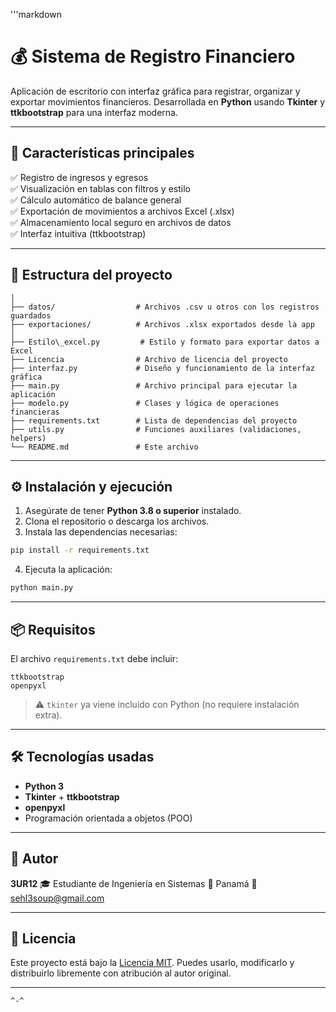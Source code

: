 '''markdown
# 💰 Sistema de Registro Financiero

Aplicación de escritorio con interfaz gráfica para registrar, organizar y exportar movimientos financieros. Desarrollada en **Python** usando **Tkinter** y **ttkbootstrap** para una interfaz moderna.

---

## 🧩 Características principales

✅ Registro de ingresos y egresos  
✅ Visualización en tablas con filtros y estilo  
✅ Cálculo automático de balance general  
✅ Exportación de movimientos a archivos Excel (.xlsx)  
✅ Almacenamiento local seguro en archivos de datos  
✅ Interfaz intuitiva (ttkbootstrap)

---

## 📁 Estructura del proyecto

```registro-financiero/
│
├── datos/                  # Archivos .csv u otros con los registros guardados
├── exportaciones/          # Archivos .xlsx exportados desde la app
│
├── Estilo\_excel.py         # Estilo y formato para exportar datos a Excel
├── Licencia                # Archivo de licencia del proyecto
├── interfaz.py             # Diseño y funcionamiento de la interfaz gráfica
├── main.py                 # Archivo principal para ejecutar la aplicación
├── modelo.py               # Clases y lógica de operaciones financieras
├── requirements.txt        # Lista de dependencias del proyecto
├── utils.py                # Funciones auxiliares (validaciones, helpers)
└── README.md               # Este archivo

````

---

## ⚙️ Instalación y ejecución

1. Asegúrate de tener **Python 3.8 o superior** instalado.
2. Clona el repositorio o descarga los archivos.
3. Instala las dependencias necesarias:

```bash
pip install -r requirements.txt
````

4. Ejecuta la aplicación:

```bash
python main.py
```

---

## 📦 Requisitos

El archivo `requirements.txt` debe incluir:

```
ttkbootstrap
openpyxl
```

> ⚠️ `tkinter` ya viene incluido con Python (no requiere instalación extra).

---

## 🛠 Tecnologías usadas

* **Python 3**
* **Tkinter** + **ttkbootstrap**
* **openpyxl**
* Programación orientada a objetos (POO)

---

## 👤 Autor

**3UR12**
🎓 Estudiante de Ingeniería en Sistemas
📍 Panamá
📧 [sehl3soup@gmail.com](mailto:sehl3soup@gmail.com)

---

## 📜 Licencia

Este proyecto está bajo la [Licencia MIT](./Licencia). Puedes usarlo, modificarlo y distribuirlo libremente con atribución al autor original.

---


```
^-^
```
